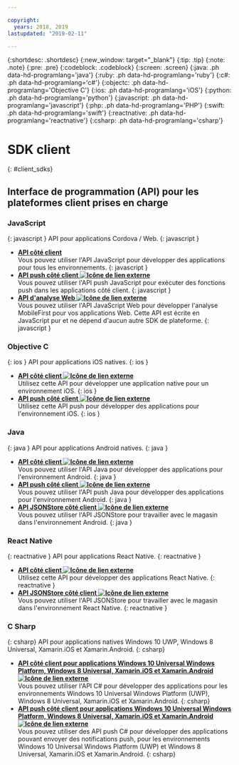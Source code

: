 ```yaml
---

copyright:
  years: 2018, 2019
lastupdated: "2019-02-11"

---
```


{:shortdesc: .shortdesc}
{:new_window: target="_blank"}
{:tip: .tip}
{:note: .note}
{:pre: .pre}
{:codeblock: .codeblock}
{:screen: .screen}
{:java: .ph data-hd-programlang='java'}
{:ruby: .ph data-hd-programlang='ruby'}
{:c#: .ph data-hd-programlang='c#'}
{:objectc: .ph data-hd-programlang='Objective C'}
{:ios: .ph data-hd-programlang='iOS'}
{:python: .ph data-hd-programlang='python'}
{:javascript: .ph data-hd-programlang='javascript'}
{:php: .ph data-hd-programlang='PHP'}
{:swift: .ph data-hd-programlang='swift'}
{:reactnative: .ph data-hd-programlang='reactnative'}
{:csharp: .ph data-hd-programlang='csharp'}

# SDK client
{: #client_sdks}

## Interface de programmation (API) pour les plateformes client prises en charge

### JavaScript
{: javascript }
API pour applications Cordova / Web.
{: javascript }
* **[API côté client](/docs/services/mobilefoundation?topic=mobilefoundation-javascript_client_sdk_api#javascript_client_sdk_api)**  
    Vous pouvez utiliser l'API JavaScript pour développer des applications pour tous les environnements.
    {: javascript }
* **[API push côté client ![Icône de lien externe](../../icons/launch-glyph.svg "Icône de lien externe")](http://mobilefirstplatform.ibmcloud.com/api-ref/push-hybrid-cordova-js-apidoc/html/refjavascript-mfp-push-hybrid/html/index.html)**  
    Vous pouvez utiliser l'API push JavaScript pour exécuter des fonctions push dans les applications côté client.
    {: javascript }
* **[API d'analyse Web ![Icône de lien externe](../../icons/launch-glyph.svg "Icône de lien externe")](http://mobilefirstplatform.ibmcloud.com/api-ref/wl-web-analytics-client-js-apidoc/html/refjavascript-web-analytics-client/html/index.html)**  
    Vous pouvez utiliser l'API JavaScript Web pour développer l'analyse MobileFirst pour vos applications Web. Cette API est écrite en JavaScript pur et ne dépend d'aucun autre SDK de plateforme.
    {: javascript }

### Objective C
{: ios }
API pour applications iOS natives.
{: ios }
* **[API côté client ![Icône de lien externe](../../icons/launch-glyph.svg "Icône de lien externe")](http://mobilefirstplatform.ibmcloud.com/api-ref/wl-ios-objc-apidoc/html/refobjc-worklight-ios/html/index.html)**   
    Utilisez cette API pour développer une application native pour un environnement iOS.
    {: ios }
* **[API push côté client ![Icône de lien externe](../../icons/launch-glyph.svg "Icône de lien externe")](http://mobilefirstplatform.ibmcloud.com/api-ref/push-ios-n-objc-apidoc/html/refobjc-mfp-push-ios-native/html/index.html)**  
    Utilisez cette API push pour développer des applications pour l'environnement iOS.
    {: ios }

### Java
{: java }
API pour applications Android natives.
{: java }
* **[API côté client ![Icône de lien externe](../../icons/launch-glyph.svg "Icône de lien externe")](http://mobilefirstplatform.ibmcloud.com/api-ref/wl-android-n-java-apidoc/html/refjava-worklight-android-native/html/index.html)**  
    Vous pouvez utiliser l'API Java pour développer des applications pour l'environnement Android.
    {: java }
* **[API push côté client ![Icône de lien externe](../../icons/launch-glyph.svg "Icône de lien externe")](http://mobilefirstplatform.ibmcloud.com/api-ref/push-android-n-java-apidoc/html/refjava-mfp-push-android-native/html/index.html)**  
    Vous pouvez utiliser l'API push Java pour développer des applications pour l'environnement Android.
    {: java }
* **[API JSONStore côté client ![Icône de lien externe](../../icons/launch-glyph.svg "Icône de lien externe")](http://mobilefirstplatform.ibmcloud.com/api-ref/mfp-client-android-jsonstore-8/html/refjava-mfp-client-android-jsonstore/html/)**  
    Vous pouvez utiliser l'API JSONStore pour travailler avec le magasin dans l'environnement Android.
    {: java }

### React Native
{: reactnative }
API pour applications React Native.
{: reactnative }

* **[API côté client ![Icône de lien externe](../../icons/launch-glyph.svg "Icône de lien externe")](http://mobilefirstplatform.ibmcloud.com/api-ref/ibm-mobile-first-reactnative/html/refreactnative-mfp-apidoc/html/index.html)**   
    Utilisez cette API pour développer des applications React Native.
    {: reactnative }
* **[API JSONStore côté client ![Icône de lien externe](../../icons/launch-glyph.svg "Icône de lien externe")](http://mobilefirstplatform.ibmcloud.com/api-ref/ibm-mobile-first-reactnative-jsonstore/html/refreactnative-jsonstore-mfp-apidoc/html/index.html)**   
    Vous pouvez utiliser l'API JSONStore pour travailler avec le magasin dans l'environnement React Native.
    {: reactnative }

### C Sharp
{: csharp}
API pour applications natives Windows 10 UWP, Windows 8 Universal, Xamarin.iOS et Xamarin.Android.
{: csharp}
* **[API côté client pour applications Windows 10 Universal Windows Platform, Windows 8 Universal, Xamarin.iOS et Xamarin.Android ![Icône de lien externe](../../icons/launch-glyph.svg "Icône de lien externe")](http://public.dhe.ibm.com/software/products/en/MobileFirstPlatform/docs/v800/mfpf_csharp_win8_native_client_api.pdf)**  
    Vous pouvez utiliser l'API C# pour développer des applications pour les environnements Windows 10 Universal Windows Platform (UWP), Windows 8 Universal, Xamarin.iOS et Xamarin.Android.
    {: csharp}
* **[API push côté client pour applications Windows 10 Universal Windows Platform, Windows 8 Universal, Xamarin.iOS et Xamarin.Android ![Icône de lien externe](../../icons/launch-glyph.svg "Icône de lien externe")](http://public.dhe.ibm.com/software/products/en/MobileFirstPlatform/docs/v800/mfpf_csharp_win8_native_client_push_api.pdf)**  
    Vous pouvez utiliser des API push C# pour développer des applications pouvant envoyer des notifications push, pour les environnements Windows 10 Universal Windows Platform (UWP) et Windows 8 Universal, Xamarin.iOS et Xamarin.Android.
    {: csharp}
